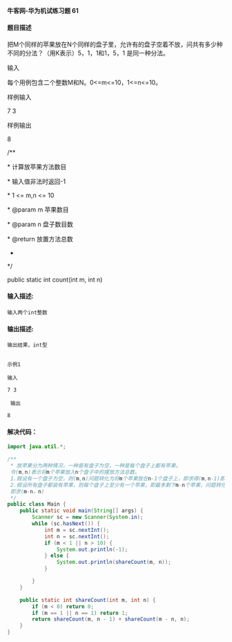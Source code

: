 #### 牛客网-华为机试练习题 61

#### 题目描述

把M个同样的苹果放在N个同样的盘子里，允许有的盘子空着不放，问共有多少种不同的分法？（用K表示）5，1，1和1，5，1 是同一种分法。

输入

每个用例包含二个整数M和N。0<=m<=10，1<=n<=10。

样例输入

7 3

样例输出

8

/**

\* 计算放苹果方法数目

\* 输入值非法时返回-1

\* 1 <= m,n <= 10

\* @param m 苹果数目

\* @param n 盘子数目数

\* @return 放置方法总数

*

*/

public static int count(int m, int n)

#### 输入描述:

```
输入两个int整数
```

#### 输出描述:

```
输出结果，int型


示例1

输入

7 3

 输出

8
```

#### 解决代码：

```java
import java.util.*;

/**
 * 放苹果分为两种情况，一种是有盘子为空，一种是每个盘子上都有苹果。
 令(m,n)表示将m个苹果放入n个盘子中的摆放方法总数。
 1.假设有一个盘子为空，则(m,n)问题转化为将m个苹果放在n-1个盘子上，即求得(m,n-1)即可
 2.假设所有盘子都装有苹果，则每个盘子上至少有一个苹果，即最多剩下m-n个苹果，问题转化为将m-n个苹果放到n个盘子上
 即求(m-n，n)
 */
public class Main {
    public static void main(String[] args) {
        Scanner sc = new Scanner(System.in);
        while (sc.hasNext()) {
            int m = sc.nextInt();
            int n = sc.nextInt();
            if (m < 1 || n > 10) {
                System.out.println(-1);
            } else {
                System.out.println(shareCount(m, n));
            }

        }
    }

    public static int shareCount(int m, int n) {
        if (m < 0) return 0;
        if (m == 1 || n == 1) return 1;
        return shareCount(m, n - 1) + shareCount(m - n, n);
    }
}

```